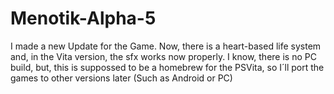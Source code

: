 # Menotik-Alpha-5
I made a new Update for the Game. Now, there is a heart-based life system and, in the Vita version, the sfx works now properly.
I know, there is no PC build, but, this is suppossed to be a homebrew for the PSVita, so I´ll port the games to other versions later (Such as Android or PC)

